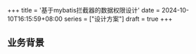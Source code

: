 +++
title = '基于mybatis拦截器的数据权限设计'
date = 2024-10-10T16:15:59+08:00
series = ["设计方案"]
draft = true
+++
## 业务背景